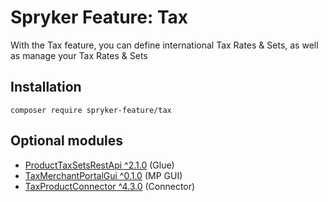 # Spryker Feature: Tax

With the Tax feature, you can define international Tax Rates & Sets, as well as manage your Tax Rates & Sets

## Installation

```
composer require spryker-feature/tax
```

## Optional modules
- [ProductTaxSetsRestApi ^2.1.0](https://github.com/spryker/product-tax-sets-rest-api) (Glue)
- [TaxMerchantPortalGui ^0.1.0](https://github.com/spryker/tax-merchant-portal-gui) (MP GUI)
- [TaxProductConnector ^4.3.0](https://github.com/spryker/tax-product-connector) (Connector)
